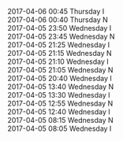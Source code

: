 2017-04-06 00:45 Thursday  I  
2017-04-06 00:40 Thursday  N  
2017-04-05 23:50 Wednesday  I  
2017-04-05 23:45 Wednesday  N  
2017-04-05 21:25 Wednesday  I  
2017-04-05 21:15 Wednesday  N  
2017-04-05 21:10 Wednesday  I  
2017-04-05 21:05 Wednesday  N  
2017-04-05 20:40 Wednesday  I  
2017-04-05 13:40 Wednesday  N  
2017-04-05 13:30 Wednesday  I  
2017-04-05 12:55 Wednesday  N  
2017-04-05 12:40 Wednesday  I  
2017-04-05 08:15 Wednesday  N  
2017-04-05 08:05 Wednesday  I  
